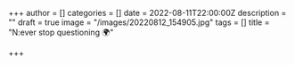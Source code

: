 +++
author = []
categories = []
date = 2022-08-11T22:00:00Z
description = ""
draft = true
image = "/images/20220812_154905.jpg"
tags = []
title = "N:ever stop questioning 🌍"

+++
